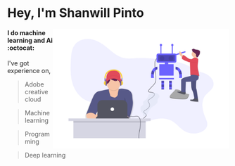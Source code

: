 # __Hey, I'm Shanwill Pinto__
<img src="pro.png" width="400" align="right">
<h4>I do machine learning and Ai :octocat:</h4>
I've got experience on,

>Adobe creative cloud

>Machine learning

>Programming

>Deep learning
